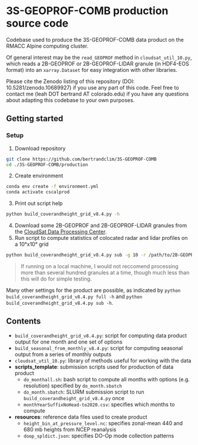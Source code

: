 # 3S-GEOPROF-COMB production source code
Codebase used to produce the 3S-GEOPROF-COMB data product on the RMACC Alpine computing cluster. 

Of general interest may be the `read_GEOPROF` method in `cloudsat_util_10.py`, which reads a 2B-GEOPROF or 2B-GEOPROF-LIDAR granule (in HDF4-EOS format) into an `xarray.Dataset` for easy integration with other libraries.

Please cite the Zenodo listing of this repository (DOI: 10.5281/zenodo.10689927) if you use any part of this code. Feel free to contact me (leah DOT bertrand AT colorado.edu) if you have any questions about adapting this codebase to your own purposes.

## Getting started

### Setup
1. Download repository
```bash
git clone https://github.com/bertrandclim/3S-GEOPROF-COMB
cd ./3S-GEOPROF-COMB/production
```
2. Create environment
```bash
conda env create -f environment.yml
conda activate cscalprod
```
3. Print out script help
```bash
python build_coverandheight_grid_v8.4.py -h
```
4. Download some 2B-GEOPROF and 2B-GEOPROF-LIDAR granules from the [CloudSat Data Processing Center](https://www.cloudsat.cira.colostate.edu/).
5. Run script to compute statistics of colocated radar and lidar profiles on a 10°x10° grid
```bash
python build_coverandheight_grid_v8.4.py sub -g 10 -r /path/to/2B-GEOPROF -l /path/to/2B-GEOPROF-LIDAR --nworkers 8
```
> If running on a local machine, I would not reccomend processing more than several hundred granules at a time, though much less than this will do for simple testing.

Many other settings for the product are possible, as indicated by `python build_coverandheight_grid_v8.4.py full -h` and `python build_coverandheight_grid_v8.4.py sub -h`.

## Contents
* `build_coverandheight_grid_v8.4.py`: script for computing data product output for one month and one set of options
* `build_seasonal_from_monthly_v8.4.py`: script for computing seasonal output from a series of monthly outputs
* `cloudsat_util_10.py`: library of methods useful for working with the data
* __scripts_template__: submission scripts used for production of data product
  * `do_monthall.sh`: bash script to compute all months with options (e.g. resolution) specified by `do_month.sbatch`
  * `do_month.sbatch`: SLURM submission script to run `build_coverandheight_grid_v8.4.py` once
  * `monthYearSuffixNoHead-to2020.csv`: specifies which months to compute
* __resources__: reference data files used to create product
  * `height_bin_at_pressure_level.nc`: specifies zonal-mean 440 and 680 mb heights from NCEP reanalysis
  * `doop_spldict.json`: specifies DO-Op mode collection patterns